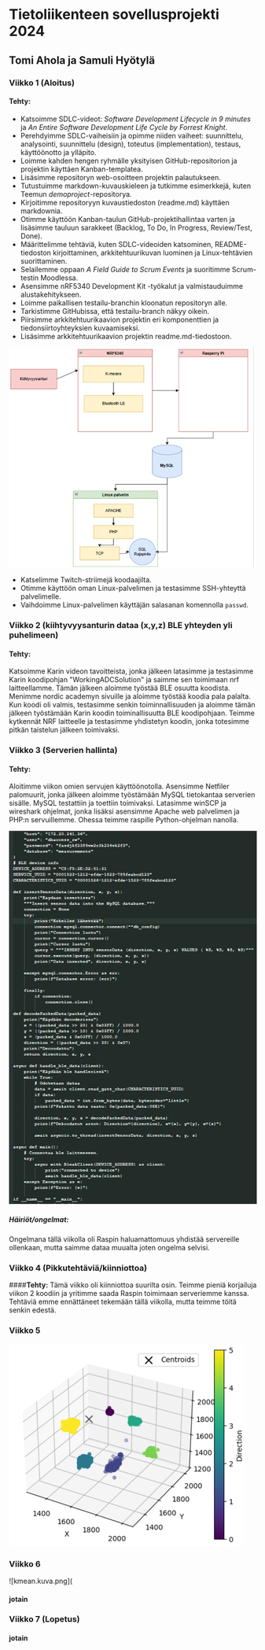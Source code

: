 # Tietoliikenteen sovellusprojekti 2024
## Tomi Ahola ja Samuli Hyötylä
### Viikko 1 (Aloitus)
#### **Tehty:**
- Katsoimme SDLC-videot: *Software Development Lifecycle in 9 minutes* ja *An Entire Software Development Life Cycle by Forrest Knight*.  
- Perehdyimme SDLC-vaiheisiin ja opimme niiden vaiheet: suunnittelu, analysointi, suunnittelu (design), toteutus (implementation), testaus, käyttöönotto ja ylläpito.   
- Loimme kahden hengen ryhmälle yksityisen GitHub-repositorion ja projektin käyttäen Kanban-templatea.   
- Lisäsimme repositoryn web-osoitteen projektin palautukseen.
- Tutustuimme markdown-kuvauskieleen ja tutkimme esimerkkejä, kuten Teemun *demoproject*-repositorya.  
- Kirjoitimme repositoryyn kuvaustiedoston (readme.md) käyttäen markdownia.  
- Otimme käyttöön Kanban-taulun GitHub-projektihallintaa varten ja lisäsimme tauluun sarakkeet (Backlog, To Do, In Progress, Review/Test, Done).  
- Määrittelimme tehtäviä, kuten SDLC-videoiden katsominen, README-tiedoston kirjoittaminen, arkkitehtuurikuvan luominen ja Linux-tehtävien suorittaminen.  
- Selailemme oppaan *A Field Guide to Scrum Events* ja suoritimme Scrum-testin Moodlessa.  
- Asensimme nRF5340 Development Kit -työkalut ja valmistauduimme alustakehitykseen.  
- Loimme paikallisen testailu-branchin kloonatun repositoryn alle.
- Tarkistimme GitHubissa, että testailu-branch näkyy oikein.  
- Piirsimme arkkitehtuurikaavion projektin eri komponenttien ja tiedonsiirtoyhteyksien kuvaamiseksi.
- Lisäsimme arkkitehtuurikaavion projektin readme.md-tiedostoon.

![Arkkitehtuuri.png Icon](https://github.com/Zemess/TietoliikenneProjekti/blob/main/Arkkitehtuuri.png)
- Katselimme Twitch-striimejä koodaajilta.
- Otimme käyttöön oman Linux-palvelimen ja testasimme SSH-yhteyttä palvelimelle.  
- Vaihdoimme Linux-palvelimen käyttäjän salasanan komennolla `passwd`.  
### Viikko 2 (kiihtyvyysanturin dataa (x,y,z) BLE yhteyden yli puhelimeen)
#### **Tehty:**
Katsoimme Karin videon tavoitteista, jonka jälkeen latasimme ja testasimme Karin koodipohjan "WorkingADCSolution" ja saimme sen toimimaan nrf laitteellamme.
Tämän jälkeen aloimme työstää BLE osuutta koodista. Menimme nordic academyn sivuille ja aloimme työstää koodia pala palalta.
Kun koodi oli valmis, testasimme senkin toiminnallisuuden ja aloimme tämän jälkeen työstämään Karin koodin toiminallisuutta BLE koodipohjaan.
Teimme kytkennät NRF laitteelle ja testasimme yhdistetyn koodin, jonka totesimme pitkän taistelun jälkeen toimivaksi.
### Viikko 3 (Serverien hallinta)
#### **Tehty:**
Aloitimme viikon omien servujen käyttöönotolla. Asensimme Netfiler palomuurit, jonka jälkeen aloimme työstämään MySQL tietokantaa serverien sisälle.
MySQL testattiin ja toettiin toimivaksi. Latasimme winSCP ja wireshark ohjelmat, jonka lisäksi asensimme Apache web palvelimen ja PHP:n servuillemme.
Ohessa teimme raspille Python-ohjelman nanolla.

![nano.kuva.png](https://github.com/Zemess/TietoliikenneProjekti/blob/main/nano.kuva.png)
##### **Häiriöt/ongelmat:**
Ongelmana tällä viikolla oli Raspin haluamattomuus yhdistää servereille ollenkaan, mutta saimme dataa muualta joten ongelma selvisi.
### Viikko 4 (Pikkutehtäviä/kiinniottoa)
####**Tehty:**
Tämä viikko oli kiinniottoa suurilta osin.
Teimme pieniä korjailuja viikon 2 koodiin ja yritimme saada Raspin toimimaan serveriemme kanssa.
Tehtäviä emme ennättäneet tekemään tällä viikolla, mutta teimme töitä senkin edestä.
### Viikko 5

![3d.PNG](https://github.com/Zemess/TietoliikenneProjekti/blob/main/3d.PNG)
### Viikko 6
![kmean.kuva.png](
#### jotain
### Viikko 7 (Lopetus)
#### jotain
